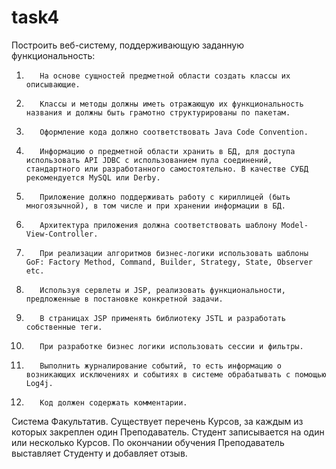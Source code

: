 # task4
Построить веб-систему, поддерживающую заданную функциональность:
1.        На основе сущностей предметной области создать классы их описывающие.
2.        Классы и методы должны иметь отражающую их функциональность названия и должны быть грамотно структурированы по пакетам. 
3.        Оформление кода должно соответствовать Java Code Convention.
4.        Информацию о предметной области хранить в БД, для доступа использовать API JDBC с использованием пула соединений, стандартного или разработанного самостоятельно. В качестве СУБД рекомендуется MySQL или Derby.
5.        Приложение должно поддерживать работу с кириллицей (быть многоязычной), в том числе и при хранении информации в БД.
6.        Архитектура приложения должна соответствовать шаблону Model-View-Controller.
7.        При реализации алгоритмов бизнес-логики использовать шаблоны GoF: Factory Method, Command, Builder, Strategy, State, Observer etc.
8.        Используя сервлеты и JSP, реализовать функциональности, предложенные в постановке конкретной задачи.
9.        В страницах JSP применять библиотеку JSTL и разработать собственные теги.
10.        При разработке бизнес логики использовать сессии и фильтры.
11.        Выполнить журналирование событий, то есть информацию о возникающих исключениях и событиях в системе обрабатывать с помощью Log4j.
12.        Код должен содержать комментарии.

Система Факультатив. Существует перечень Курсов, за каждым из которых закреплен один Преподаватель. Студент записывается на один или несколько Курсов. По окончании обучения Преподаватель выставляет Студенту и добавляет отзыв.

